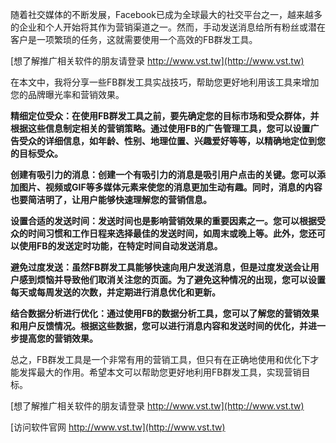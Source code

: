 随着社交媒体的不断发展，Facebook已成为全球最大的社交平台之一，越来越多的企业和个人开始将其作为营销渠道之一。然而，手动发送消息给所有粉丝或潜在客户是一项繁琐的任务，这就需要使用一个高效的FB群发工具。

[想了解推广相关软件的朋友请登录 http://www.vst.tw](http://www.vst.tw)

在本文中，我将分享一些FB群发工具实战技巧，帮助您更好地利用该工具来增加您的品牌曝光率和营销效果。

**精细定位受众：在使用FB群发工具之前，要先确定您的目标市场和受众群体，并根据这些信息制定相关的营销策略。通过使用FB的广告管理工具，您可以设置广告受众的详细信息，如年龄、性别、地理位置、兴趣爱好等等，以精确地定位到您的目标受众。**

**创建有吸引力的消息：创建一个有吸引力的消息是吸引用户点击的关键。您可以添加图片、视频或GIF等多媒体元素来使您的消息更加生动有趣。同时，消息的内容也要简洁明了，让用户能够快速理解您的营销信息。**

**设置合适的发送时间：发送时间也是影响营销效果的重要因素之一。您可以根据受众的时间习惯和工作日程来选择最佳的发送时间，如周末或晚上等。此外，您还可以使用FB的发送定时功能，在特定时间自动发送消息。**

**避免过度发送：虽然FB群发工具能够快速向用户发送消息，但是过度发送会让用户感到烦恼并导致他们取消关注您的页面。为了避免这种情况的出现，您可以设置每天或每周发送的次数，并定期进行消息优化和更新。**

**结合数据分析进行优化：通过使用FB的数据分析工具，您可以了解您的营销效果和用户反馈情况。根据这些数据，您可以进行消息内容和发送时间的优化，并进一步提高您的营销效果。**

总之，FB群发工具是一个非常有用的营销工具，但只有在正确地使用和优化下才能发挥最大的作用。希望本文可以帮助您更好地利用FB群发工具，实现营销目标。

[想了解推广相关软件的朋友请登录 http://www.vst.tw](http://www.vst.tw)


[访问软件官网 http://www.vst.tw](http://www.vst.tw)
